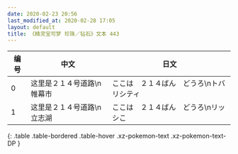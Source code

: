 ```yaml
---
date: 2020-02-23 20:56
last_modified_at: 2020-02-28 17:05
layout: default
title: 《精灵宝可梦 珍珠／钻石》文本 443
---
```

| 编号 | 中文 | 日文 |
| ---- | ---- | ---- |
| 0 | 这里是２１４号道路\n帷幕市 | ここは　２１４ばん　どうろ\nトバリシティ |
| 1 | 这里是２１４号道路\n立志湖 | ここは　２１４ばん　どうろ\nリッシこ |
{: .table .table-bordered .table-hover .xz-pokemon-text .xz-pokemon-text-DP }